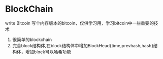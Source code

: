 # BlockChain
 write Bitcoin
 写个内存版本的bitcoin，仅供学习用，学习bitcoin中一些重要的技术

1. 很简单的blockchain
2. 完善block结构体,在block结构体中增加BlockHead{time,prevhash,hash}结构体，增加block可以哈希功能